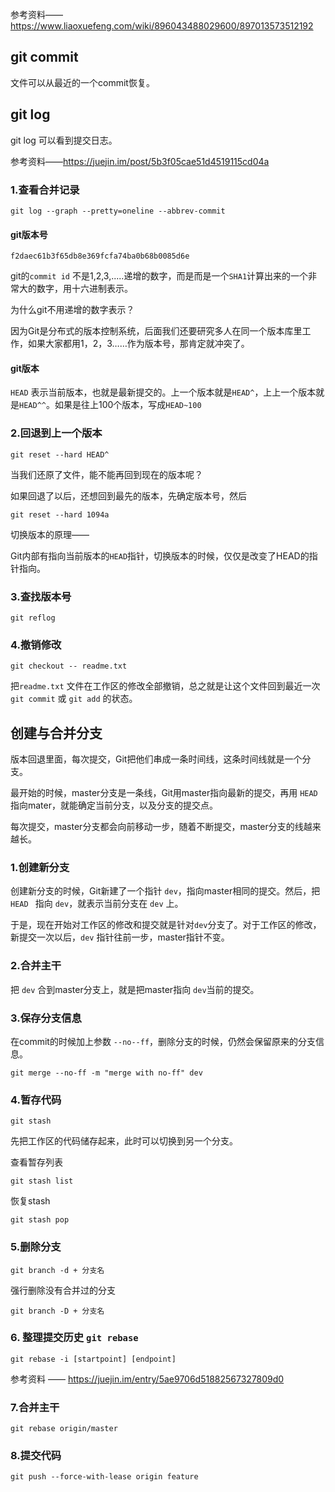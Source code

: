 参考资料——<https://www.liaoxuefeng.com/wiki/896043488029600/897013573512192>

## git commit

文件可以从最近的一个commit恢复。

## git log

git log 可以看到提交日志。

参考资料——https://juejin.im/post/5b3f05cae51d4519115cd04a

### 1.查看合并记录

```
git log --graph --pretty=oneline --abbrev-commit
```

#### git版本号

`f2daec61b3f65db8e369fcfa74ba0b68b0085d6e`

git的`commit id` 不是1,2,3,.....递增的数字，而是而是一个`SHA1`计算出来的一个非常大的数字，用十六进制表示。

为什么git不用递增的数字表示？

因为Git是分布式的版本控制系统，后面我们还要研究多人在同一个版本库里工作，如果大家都用1，2，3……作为版本号，那肯定就冲突了。

#### git版本

`HEAD` 表示当前版本，也就是最新提交的。上一个版本就是`HEAD^`，上上一个版本就是`HEAD^^`。如果是往上100个版本，写成`HEAD~100`

### 2.回退到上一个版本

```
git reset --hard HEAD^
```

当我们还原了文件，能不能再回到现在的版本呢？

如果回退了以后，还想回到最先的版本，先确定版本号，然后

```
git reset --hard 1094a
```

切换版本的原理——

Git内部有指向当前版本的`HEAD`指针，切换版本的时候，仅仅是改变了HEAD的指针指向。

### 3.查找版本号

```
git reflog
```

### 4.撤销修改

`git checkout -- readme.txt`

把`readme.txt` 文件在工作区的修改全部撤销，总之就是让这个文件回到最近一次`git commit` 或 `git add` 的状态。

## 创建与合并分支

版本回退里面，每次提交，Git把他们串成一条时间线，这条时间线就是一个分支。

最开始的时候，master分支是一条线，Git用master指向最新的提交，再用 `HEAD` 指向mater，就能确定当前分支，以及分支的提交点。

每次提交，master分支都会向前移动一步，随着不断提交，master分支的线越来越长。

### 1.创建新分支

创建新分支的时候，Git新建了一个指针 `dev`，指向master相同的提交。然后，把 `HEAD ` 指向 `dev`，就表示当前分支在 `dev` 上。

于是，现在开始对工作区的修改和提交就是针对`dev`分支了。对于工作区的修改，新提交一次以后，`dev` 指针往前一步，master指针不变。

### 2.合并主干

把 `dev` 合到master分支上，就是把master指向 `dev`当前的提交。

### 3.保存分支信息

在commit的时候加上参数 `--no--ff`，删除分支的时候，仍然会保留原来的分支信息。

```
git merge --no-ff -m "merge with no-ff" dev
```

### 4.暂存代码

```
git stash
```

先把工作区的代码储存起来，此时可以切换到另一个分支。

查看暂存列表

```
git stash list
```

恢复stash

```
git stash pop
```

### 5.删除分支

```
git branch -d + 分支名
```

强行删除没有合并过的分支

```
git branch -D + 分支名
```

### 6. 整理提交历史 `git rebase`

```
git rebase -i [startpoint] [endpoint]
```

参考资料 —— <https://juejin.im/entry/5ae9706d51882567327809d0>

### 7.合并主干

```
git rebase origin/master
```

### 8.提交代码

```
git push --force-with-lease origin feature 
```

